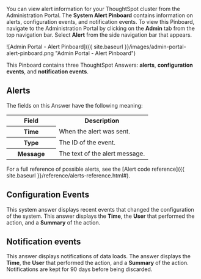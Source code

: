 You can view alert information for your ThoughtSpot cluster from the Administration Portal. The **System Alert Pinboard** contains information on alerts, configuration events, and notification events. To view this Pinboard, navigate to the Administration Portal by clicking on the **Admin** tab from the top navigation bar. Select **Alert** from the side navigation bar that appears.

![Admin Portal - Alert Pinboard]({{ site.baseurl }}/images/admin-portal-alert-pinboard.png "Admin Portal - Alert Pinboard")

This Pinboard contains three ThoughtSpot Answers: **alerts**, **configuration events**, and **notification events**.

## Alerts

 The fields on this Answer have the following meaning:

  <table>
  <colgroup>
     <col style="width:35%" />
     <col style="width:65%" />
  </colgroup>
     <tr>
        <th>Field</th>
        <th>Description</th>
     </tr>
     <tr>
        <th>Time</th>
        <td>
           When the alert was sent.
        </td>
     </tr>
     <tr>
        <th>Type</th>
        <td>
           The ID of the event.
        </td>
     </tr>
     <tr>
        <th>Message</th>
        <td>
           The text of the alert message.
        </td>
     </tr>
    </table>

For a full reference of possible alerts, see the [Alert code reference]({{ site.baseurl
}}/reference/alerts-reference.html#).

## Configuration Events

This system answer displays recent events that changed the configuration of the
system. This answer displays the **Time**, the
**User** that performed the action, and a **Summary** of the action.  

## Notification events

This answer displays notifications of data loads. The answer displays the **Time**, the
**User** that performed the action, and a **Summary** of the action.
Notifications are kept for 90 days before being discarded.
